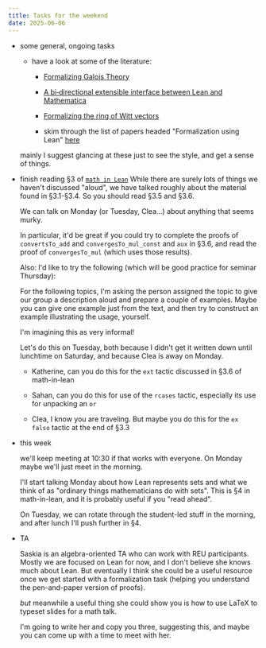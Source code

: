 ```yaml
---
title: Tasks for the weekend
date: 2025-06-06
---
```


* some general, ongoing tasks

  - have a look at some of the literature:
  
     - [Formalizing Galois Theory](https://arxiv.org/pdf/2107.10988)
	 - [A bi‑directional extensible interface between Lean and Mathematica](https://arxiv.org/abs/2101.07758)
	 - [Formalizing the ring of Witt vectors](https://arxiv.org/pdf/2010.02595)

     - skim through the list of papers headed "Formalization using
       Lean"
       [here](https://leanprover-community.github.io/papers.html)

   mainly I suggest glancing at these just to see the style, and get a
   sense of things. 

* finish reading §3 of [`math in
  Lean`](https://leanprover-community.github.io/mathematics_in_lean/)
  While there are surely lots of things we haven't discussed "aloud",
  we have talked roughly about the material found in §3.1-§3.4.
  So you should read §3.5 and §3.6.

  We can talk on Monday (or Tuesday, Clea...) about anything that seems murky.
  
  In particular, it'd be great if you could try to complete the proofs
  of `convertsTo_add` and `convergesTo_mul_const` and `aux` in §3.6, and read
  the proof of `convergesTo_mul` (which uses those results).
  
  Also: I'd like to try the following (which will be good practice for
  seminar Thursday):
  
  For the following topics, I'm asking the person assigned the topic
  to give our group a description aloud and prepare a couple of
  examples.  Maybe you can give one example just from the text, and
  then try to construct an example illustrating the usage, yourself.
  
  I'm imagining this as very informal!
  
  Let's do this on Tuesday, both because I didn't get it written down
  until lunchtime on Saturday, and because Clea is away on Monday.
  
  - Katherine, can you do this for the `ext` tactic discussed in §3.6
    of math-in-lean

  - Sahan, can you do this for use of the `rcases` tactic, especially
    its use for unpacking an `or`

  - Clea, I know you are traveling. But maybe you do this for the `ex
    falso` tactic at the end of §3.3


* this week

  we'll keep meeting at 10:30 if that works with everyone. On Monday
  maybe we'll just meet in the morning.

  I'll start talking Monday about how Lean represents sets and what
  we think of as "ordinary things mathematicians do with sets". This
  is §4 in math-in-lean, and it is probably useful if you "read
  ahead".

  On Tuesday, we can rotate through the student-led stuff in the
  morning, and after lunch I'll push further in §4.

  
* TA

  Saskia is an algebra-oriented TA who can work with REU
  participants. Mostly we are focused on Lean for now, and I don't
  believe she knows much about Lean. But eventually I think she could
  be a useful resource once we get started with a formalization task
  (helping you understand the pen-and-paper version of proofs).
  
  *but* meanwhile a useful thing she could show you is how to use
  LaTeX to typeset slides for a math talk.
  
  I'm going to write her and copy you three, suggesting this, and
  maybe you can come up with a time to meet with her.

